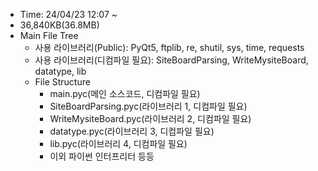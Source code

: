 - Time: 24/04/23 12:07 ~
- 36,840KB(36.8MB)
- Main File Tree
	- 사용 라이브러리(Public): PyQt5, ftplib, re, shutil, sys, time, requests
	- 사용 라이브러리(디컴파일 필요): SiteBoardParsing, WriteMysiteBoard, datatype, lib
	- File Structure
		- main.pyc(메인 소스코드, 디컴파일 필요)
		- SiteBoardParsing.pyc(라이브러리 1, 디컴파일 필요)
		- WriteMysiteBoard.pyc(라이브러리 2, 디컴파일 필요)
		- datatype.pyc(라이브러리 3, 디컴파일 필요)
		- lib.pyc(라이브러리 4, 디컴파일 필요)
		- 이외 파이썬 인터프리터 등등